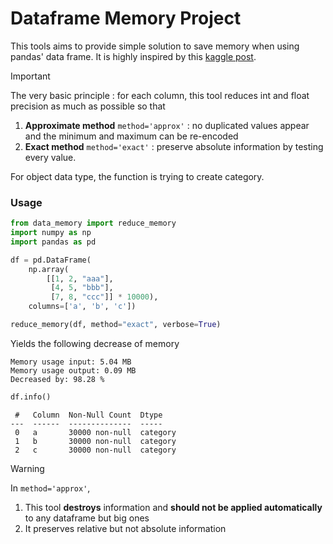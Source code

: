 # Dataframe Memory Project


This tools aims to provide simple solution to save memory when using pandas' data frame.
It is highly inspired by this [kaggle post](https://www.kaggle.com/gemartin/load-data-reduce-memory-usage).

> [!IMPORTANT]
> The very basic principle : for each column, this tool reduces int and float precision as much as possible so that
>
> 1. **Approximate method** `method='approx'` : no duplicated values appear and  the minimum and maximum can be re-encoded
> 2. **Exact method**   `method='exact'` : preserve absolute information by testing every value.
> 
> For object data type, the function is trying to create category. 

### Usage

````python
from data_memory import reduce_memory
import numpy as np
import pandas as pd

df = pd.DataFrame(
    np.array(
        [[1, 2, "aaa"],
         [4, 5, "bbb"],
         [7, 8, "ccc"]] * 10000),
    columns=['a', 'b', 'c'])

reduce_memory(df, method="exact", verbose=True)
````
Yields the following decrease of memory
````text
Memory usage input: 5.04 MB
Memory usage output: 0.09 MB
Decreased by: 98.28 % 
````
````python
df.info()
````

````text
 #   Column  Non-Null Count  Dtype   
---  ------  --------------  -----   
 0   a       30000 non-null  category
 1   b       30000 non-null  category
 2   c       30000 non-null  category
````

> [!WARNING] 
>  In `method='approx'`, 
> 1. This tool **destroys** information and **should not be applied automatically** to any dataframe but big ones
> 2. It preserves relative but not absolute information 

